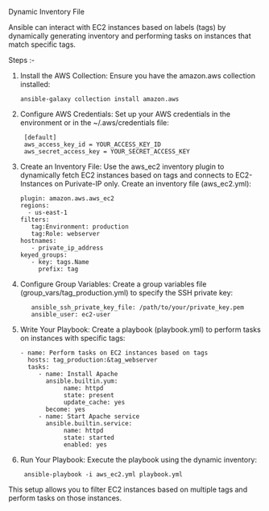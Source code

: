 Dynamic Inventory File

Ansible can interact with EC2 instances based on labels (tags) by dynamically generating inventory and performing tasks on instances that match specific tags.

Steps :-

1. Install the AWS Collection: Ensure you have the amazon.aws collection installed:

       ansible-galaxy collection install amazon.aws

2. Configure AWS Credentials: Set up your AWS credentials in the environment or in the ~/.aws/credentials file:

        [default]
        aws_access_key_id = YOUR_ACCESS_KEY_ID
        aws_secret_access_key = YOUR_SECRET_ACCESS_KEY


3. Create an Inventory File: Use the aws_ec2 inventory plugin to dynamically fetch EC2 instances based on tags and connects to EC2-Instances on Purivate-IP only. Create an inventory file (aws_ec2.yml):

       plugin: amazon.aws.aws_ec2
       regions:
         - us-east-1
       filters:
          tag:Environment: production
          tag:Role: webserver
       hostnames:
          - private_ip_address
       keyed_groups:
          - key: tags.Name
            prefix: tag


4. Configure Group Variables: Create a group variables file (group_vars/tag_production.yml) to specify the SSH private key:

          ansible_ssh_private_key_file: /path/to/your/private_key.pem
          ansible_user: ec2-user


6. Write Your Playbook: Create a playbook (playbook.yml) to perform tasks on instances with specific tags:

       - name: Perform tasks on EC2 instances based on tags
         hosts: tag_production:&tag_webserver
         tasks:
            - name: Install Apache
              ansible.builtin.yum:
                   name: httpd
                   state: present
                   update_cache: yes
              become: yes
            - name: Start Apache service
              ansible.builtin.service:
                   name: httpd
                   state: started
                   enabled: yes

7. Run Your Playbook: Execute the playbook using the dynamic inventory:

        ansible-playbook -i aws_ec2.yml playbook.yml


This setup allows you to filter EC2 instances based on multiple tags and perform tasks on those instances.
